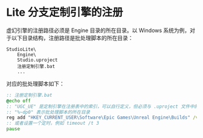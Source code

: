 # Lite 分支定制引擎的注册

虚幻引擎的注册路径必须是 Engine 目录的所在目录。以 Windows 系统为例，对于以下目录结构，注册路径是批处理脚本的所在目录：

```
StudioLite\
    Engine\
    Studio.uproject
    注册定制引擎.bat
    ...
```

对应的批处理脚本如下：

```bat
:: 注册定制引擎.bat
@echo off
:: "UGC_UE" 是定制引擎在注册表中的索引，可以自行定义，但必须与 .uproject 文件中的 EngineAssociation 字段一致
:: "%~dp0" 表示批处理脚本的所在目录
reg add "HKEY_CURRENT_USER\Software\Epic Games\Unreal Engine\Builds" /v "UGC_UE" /t REG_SZ /d "%~dp0" /f
:: 或者设置一个定时，例如 timeout /t 3
pause
```

